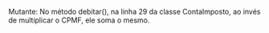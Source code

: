 Mutante: No método debitar(), na linha 29 da classe ContaImposto, ao invés de multiplicar o CPMF, ele soma o mesmo.